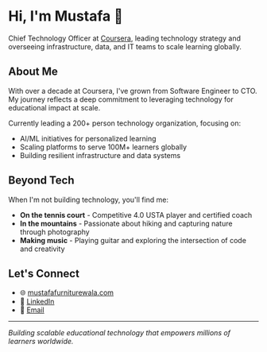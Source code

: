 # Hi, I'm Mustafa 👋

Chief Technology Officer at [Coursera](https://www.coursera.org), leading technology strategy and overseeing infrastructure, data, and IT teams to scale learning globally.

## About Me

With over a decade at Coursera, I've grown from Software Engineer to CTO. My journey reflects a deep commitment to leveraging technology for educational impact at scale.

Currently leading a 200+ person technology organization, focusing on:
- AI/ML initiatives for personalized learning
- Scaling platforms to serve 100M+ learners globally
- Building resilient infrastructure and data systems

## Beyond Tech

When I'm not building technology, you'll find me:
- **On the tennis court** - Competitive 4.0 USTA player and certified coach
- **In the mountains** - Passionate about hiking and capturing nature through photography
- **Making music** - Playing guitar and exploring the intersection of code and creativity

## Let's Connect

- 🌐 [mustafafurniturewala.com](https://mustafafurniturewala.com)
- 💼 [LinkedIn](https://www.linkedin.com/in/mustafaf/)
- 📧 [Email](mailto:mustafaf@gmail.com)

---

*Building scalable educational technology that empowers millions of learners worldwide.*
